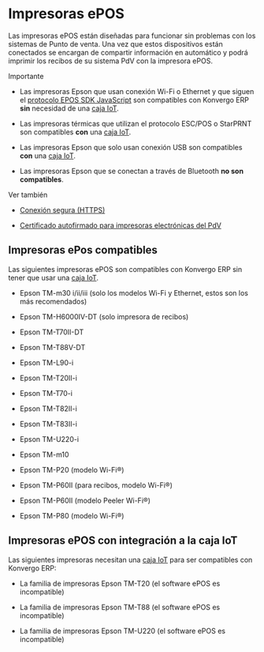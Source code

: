 # Impresoras ePOS

Las impresoras ePOS están diseñadas para funcionar sin problemas con los
sistemas de Punto de venta. Una vez que estos dispositivos están conectados se
encargan de compartir información en automático y podrá imprimir los recibos
de su sistema PdV con la impresora ePOS.

<div class="alert alert-warning">
<p class="alert-title">
Importante</p><ul>
<li><p>Las impresoras Epson que usan conexión Wi-Fi o Ethernet y que siguen el <a href="https://download4.epson.biz/sec_pubs/pos/reference_en/technology/epson_epos_sdk">protocolo EPOS SDK JavaScript</a> son compatibles con Konvergo ERP <b>sin</b> necesidad de una <a href="../../../general/iot/devices/printer">caja IoT</a>.</p></li>
<li><p>Las impresoras térmicas que utilizan el protocolo ESC/POS o StarPRNT son compatibles <b>con</b> una <a href="../../../general/iot/devices/printer">caja IoT</a>.</p></li>
<li><p>Las impresoras Epson que solo usan conexión USB son compatibles <b>con</b> una <a href="../../../general/iot/devices/printer">caja IoT</a>.</p></li>
<li><p>Las impresoras Epson que se conectan a través de Bluetooth <b>no son compatibles</b>.</p></li>
</ul>
</div> <div class="alert alert-secondary">
<p class="alert-title">
Ver también</p><ul>
<li><p><a href="https">Conexión segura (HTTPS)</a></p></li>
<li><p><a href="epos_ssc">Certificado autofirmado para impresoras electrónicas del PdV</a></p></li>
</ul>
</div>

## Impresoras ePos compatibles

Las siguientes impresoras ePOS son compatibles con Konvergo ERP sin tener que usar una
[caja IoT](../../../general/iot/devices/printer).

  * Epson TM-m30 i/ii/iii (solo los modelos Wi-Fi y Ethernet, estos son los más recomendados)

  * Epson TM-H6000IV-DT (solo impresora de recibos)

  * Epson TM-T70II-DT

  * Epson TM-T88V-DT

  * Epson TM-L90-i

  * Epson TM-T20II-i

  * Epson TM-T70-i

  * Epson TM-T82II-i

  * Epson TM-T83II-i

  * Epson TM-U220-i

  * Epson TM-m10

  * Epson TM-P20 (modelo Wi-Fi®)

  * Epson TM-P60II (para recibos, modelo Wi-Fi®)

  * Epson TM-P60II (modelo Peeler Wi-Fi®)

  * Epson TM-P80 (modelo Wi-Fi®)

## Impresoras ePOS con integración a la caja IoT

Las siguientes impresoras necesitan una [caja
IoT](../../../general/iot/devices/printer) para ser compatibles con Konvergo ERP:

  * La familia de impresoras Epson TM-T20 (el software ePOS es incompatible)

  * La familia de impresoras Epson TM-T88 (el software ePOS es incompatible)

  * La familia de impresoras Epson TM-U220 (el software ePOS es incompatible)

